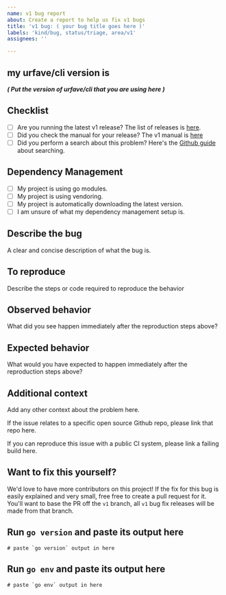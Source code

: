 ```yaml
---
name: v1 bug report
about: Create a report to help us fix v1 bugs
title: 'v1 bug: ( your bug title goes here )'
labels: 'kind/bug, status/triage, area/v1'
assignees: ''

---
```


## my urfave/cli version is

_**( Put the version of urfave/cli that you are using here )**_

## Checklist

* [ ] Are you running the latest v1 release? The list of releases is [here](https://github.com/urfave/cli/releases).
* [ ] Did you check the manual for your release? The v1 manual is [here](https://github.com/urfave/cli/blob/master/docs/v1/manual.md)
* [ ] Did you perform a search about this problem? Here's the [Github guide](https://help.github.com/en/github/managing-your-work-on-github/using-search-to-filter-issues-and-pull-requests) about searching.

## Dependency Management

- [ ] My project is using go modules.
- [ ] My project is using vendoring.
- [ ] My project is automatically downloading the latest version.
- [ ] I am unsure of what my dependency management setup is.

## Describe the bug

A clear and concise description of what the bug is.

## To reproduce

Describe the steps or code required to reproduce the behavior

## Observed behavior

What did you see happen immediately after the reproduction steps above?

## Expected behavior

What would you have expected to happen immediately after the reproduction steps above?

## Additional context

Add any other context about the problem here.

If the issue relates to a specific open source Github repo, please link that repo here.

If you can reproduce this issue with a public CI system, please link a failing build here.

## Want to fix this yourself?

We'd love to have more contributors on this project! If the fix for this bug is easily explained and very small, free free to create a pull request for it. You'll want to base the PR off the `v1` branch, all `v1` bug fix releases will be made from that branch.

## Run `go version` and paste its output here

```
# paste `go version` output in here
```

## Run `go env` and paste its output here

```
# paste `go env` output in here
```
